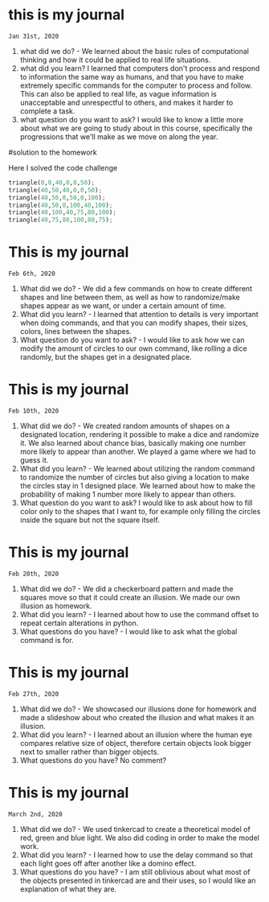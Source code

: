 # this is my journal
    Jan 31st, 2020

1. what did we do? - We learned about the basic rules of computational thinking and how it could be applied to real life situations.
2. what did you learn? I learned that computers don't process and respond to information the same way as humans, and that you have to make extremely specific commands for the computer to process and follow. This can also be applied to real life, as vague information is unacceptable and unrespectful to others, and makes it harder to complete a task.
3. what question do you want to ask? I would like to know a little more about what we are going to study about in this course, specifically the progressions that we'll make as we move on along the year.

#solution to the homework

Here I solved the code challenge
```.py
triangle(0,0,40,0,0,50);
triangle(40,50,40,0,0,50);
triangle(40,50,0,50,0,100);
triangle(40,50,0,100,40,100);
triangle(40,100,40,75,80,100);
triangle(40,75,80,100,80,75);
```
# This is my journal
    Feb 6th, 2020
1. What did we do? - We did a few commands on how to create different shapes and line between them, as well as how to randomize/make shapes appear as we want, or under a certain amount of time.
2. What did you learn? - I learned that attention to details is very important when doing commands, and that you can modify shapes, their sizes, colors, lines between the shapes.
3. What question do you want to ask? - I would like to ask how we can modify the amount of circles to our own command, like rolling a dice randomly, but the shapes get in a designated place.
# This is my journal
    Feb 10th, 2020
1. What did we do? - We created random amounts of shapes on a designated location, rendering it possible to make a dice and randomize it. We also learned about chance bias, basically making one number more likely to appear than another. We played a game where we had to guess it.
2. What did you learn? - We learned about utilizing the random command to randomize the number of circles but also giving a location to make the circles stay in 1 designed place. We learned about how to make the probability of making 1 number more likely to appear than others.
3. What question do you want to ask? I would like to ask about how to fill color only to the shapes that I want to, for example only filling the circles inside the square but not the square itself.

# This is my journal
    Feb 20th, 2020
1. What did we do? - We did a checkerboard pattern and made the squares move so that it could create an illusion. We made our own illusion as homework.
2. What did you learn? - I learned about how to use the command offset to repeat certain alterations in python.
3. What questions do you have? - I would like to ask what the global command is for.

# This is my journal
    Feb 27th, 2020
1. What did we do? - We showcased our illusions done for homework and made a slideshow about who created the illusion and what makes it an illusion.
2. What did you learn? - I learned about an illusion where the human eye compares relative size of object, therefore certain objects look bigger next to smaller rather than bigger objects.
3. What questions do you have? No comment?

# This is my journal
    March 2nd, 2020
1. What did we do? - We used tinkercad to create a theoretical model of red, green and blue light. We also did coding in order to make the model work.
2. What did you learn? - I learned how to use the delay command so that each light goes off after another like a domino effect.
3. What questions do you have? - I am still oblivious about what most of the objects presented in tinkercad are and their uses, so I would like an explanation of what they are.
